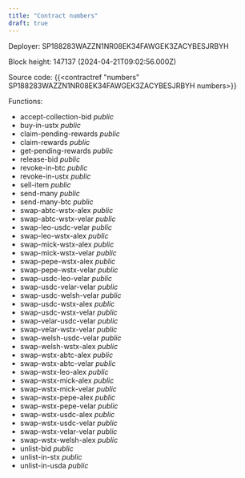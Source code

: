 ```yaml
---
title: "Contract numbers"
draft: true
---
```

Deployer: SP188283WAZZN1NR08EK34FAWGEK3ZACYBESJRBYH


 



Block height: 147137 (2024-04-21T09:02:56.000Z)

Source code: {{<contractref "numbers" SP188283WAZZN1NR08EK34FAWGEK3ZACYBESJRBYH numbers>}}

Functions:

* accept-collection-bid _public_
* buy-in-ustx _public_
* claim-pending-rewards _public_
* claim-rewards _public_
* get-pending-rewards _public_
* release-bid _public_
* revoke-in-btc _public_
* revoke-in-ustx _public_
* sell-item _public_
* send-many _public_
* send-many-btc _public_
* swap-abtc-wstx-alex _public_
* swap-abtc-wstx-velar _public_
* swap-leo-usdc-velar _public_
* swap-leo-wstx-alex _public_
* swap-mick-wstx-alex _public_
* swap-mick-wstx-velar _public_
* swap-pepe-wstx-alex _public_
* swap-pepe-wstx-velar _public_
* swap-usdc-leo-velar _public_
* swap-usdc-velar-velar _public_
* swap-usdc-welsh-velar _public_
* swap-usdc-wstx-alex _public_
* swap-usdc-wstx-velar _public_
* swap-velar-usdc-velar _public_
* swap-velar-wstx-velar _public_
* swap-welsh-usdc-velar _public_
* swap-welsh-wstx-alex _public_
* swap-wstx-abtc-alex _public_
* swap-wstx-abtc-velar _public_
* swap-wstx-leo-alex _public_
* swap-wstx-mick-alex _public_
* swap-wstx-mick-velar _public_
* swap-wstx-pepe-alex _public_
* swap-wstx-pepe-velar _public_
* swap-wstx-usdc-alex _public_
* swap-wstx-usdc-velar _public_
* swap-wstx-velar-velar _public_
* swap-wstx-welsh-alex _public_
* unlist-bid _public_
* unlist-in-stx _public_
* unlist-in-usda _public_
